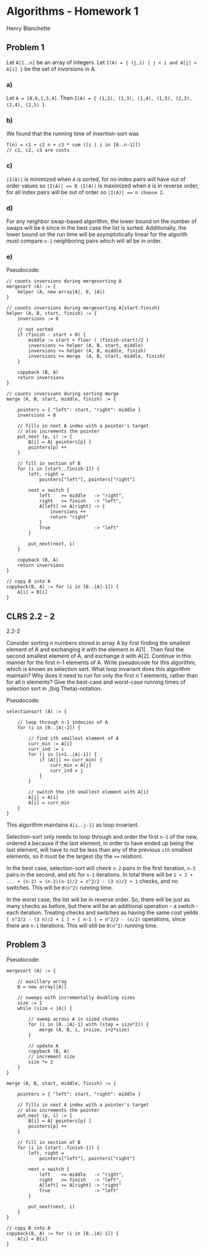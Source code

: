 # Algorithms - Homework 1

Henry Blanchette

## Problem 1

Let `A[1..n]` be an array of integers. Let `I(A) = { (j,i) | j < i and A[j] > A[i] }` be the set of inversions in A.

### a)

Let `A = [8,6,1,3,4]`. Then `I(A) = { (1,2), (1,3), (1,4), (1,5), (2,3), (2,4), (2,5) }`.

### b)

We found that the running time of insertion-sort was

```
T(n) = c1 + c2 n + c3 * sum ([i | i in [0..n-1]])
// c1, c2, c3 are costs
```

### c)

`|I(A)|` is minimized when `A` is sorted, for no index pairs will have out of order values so `|I(A)| == 0`. `|I(A)|` is maximized when `A` is in reverse order, for all index pairs will be out of order so `|I(A)| == n choose 2`.

### d)

For any neighbor swap-based algorithm, the lower bound on the number of swaps will be `0` since in the best case the list is sorted. Additionally, the lower bound on the run time will be asymptotically linear for the algorith must compare `n-1` neighboring pairs which will all be in order.

### e)

Pseudocode:

```
// counts inversions during mergesorting A
mergesort (A) := {
    helper (A, new array|A|, 0, |A|)
}

// counts inversions during mergesorting A[start:finish]
helper (A, B, start, finish) := {
    inversions := 0

    // not sorted
    if (finish - start > 0) {
        middle := start + floor ( (finish-start)/2 )
        inversions += helper (A, B, start, middle)
        inversions += helper (A, B, middle, finish)
        inversions += merge  (A, B, start, middle, finish)
    }

    copyback (B, A)
    return inversions
}

// counts inversions during sorting merge
merge (A, B, start, middle, finish) := {

    pointers = { "left": start, "right": middle }
    inversions = 0

    // fills in next A index with a pointer's target
    // also increments the pointer
    put_next (p, i) := {
        B[i] = A[ pointers[p] ]
        pointers[p] ++
    }

    // fill in section of B
    for (i in [start..finish-1]) {
        left, right =
            pointers["left"], pointers["right"]

        next = switch {
            left    >= middle   -> "right",
            right   >= finish   -> "left",
            A[left] >= A[right] -> {
                inversions ++
                return "right"
            }
            True                -> "left"
        }

        put_next(next, i)
    }

    copyback (B, A)
    return inversions
}

// copy B into A
copyback(B, A) := for (i in [0..|A|-1]) {
    A[i] = B[i]
}
```

## CLRS 2.2 - 2

2.2-2

Consider sorting n numbers stored in array A by first finding the smallest element of A and exchanging it with the element in A[1] . Then find the second smallest element of A, and exchange it with A[2]. Continue in this manner for the first n-1 elements of A. Write pseudocode for this algorithm, which is known as selection sort. What loop invariant does this algorithm maintain? Why does it need to run for only the first n   1 elements, rather than for all n elements? Give the best-case and worst-case running times of selection sort in ‚(big Theta)-notation.

Pseudocode:

```
selectionsort (A) := {

    // loop through n-1 indecies of A
    for (i in [0..|A|-2]) {

        // find ith smallest element of A
        curr_min := A[i]
        curr_ind := i
        for (j in [i+1..|A|-1]) {
            if (A[j] <= curr_min) {
                curr_min = A[j]
                curr_ind = j
            }
        }

        // switch the ith smallest element with A[i]
        A[j] = A[i]
        A[i] = curr_min
    }
}
```

This algorithm maintains `A[i..j-1]` as loop invariant.

Selection-sort only needs to loop through and order the first `n-1` of the new, ordered `A` because if the last element, in order to have ended up being the last element, will have to not be less than any of the previous `ith` smallest elements, so it must be the largest (by the `>=` relation).

In the best case, selection-sort will check `n-2` pairs in the first iteration, `n-3` pairs in the second, and etc for `n-1` iterations. In total there will be `1 + 2 + ... + (n-2) = (n-2)(n-1)/2 = n^2/2 - (3 n)/2 + 1` checks, and no switches. This will be `Θ(n^2)` running time.

In the worst case, the list will be in reverse order. So, there will be just as many checks as before, but there will be an additional operation - a switch - each iteration. Treating checks and switches as having the same cost yeilds `[ n^2/2 - (3 n)/2 + 1 ] + [ n-1 ] = n^2/2 - (n/2)` operations, since there are `n-1` iterations. This will still be `Θ(n^2)` running time.


## Problem 3

Pseudocode:

```
mergesort (A) := {

    // auxillary array
    B = new array[|A|]

    // sweeps with incrementally doubling sizes
    size := 1
    while (size < |A|) {

        // sweep across A in sized chunks
        for (i in [0..|A|-1] with (step = size*2)) {
            merge (A, B, i, i+size, i+2*size)
        }

        // update A
        copyback (B, A)
        // increment size
        size *= 2
    }
}

merge (A, B, start, middle, finish) := {

    pointers = { "left": start, "right": middle }

    // fills in next A index with a pointer's target
    // also increments the pointer
    put_next (p, i) := {
        B[i] = A[ pointers[p] ]
        pointers[p] ++
    }

    // fill in section of B
    for (i in [start..finish-1]) {
        left, right =
            pointers["left"], pointers["right"]

        next = switch {
            left    >= middle   -> "right",
            right   >= finish   -> "left",
            A[left] >= A[right] -> "right"
            True                -> "left"
        }

        put_next(next, i)
    }
}

// copy B into A
copyback(B, A) := for (i in [0..|A|-1]) {
    A[i] = B[i]
}
```